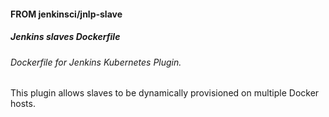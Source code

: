 #### FROM jenkinsci/jnlp-slave
##### Jenkins slaves Dockerfile

###### Dockerfile for Jenkins Kubernetes Plugin.
This plugin allows slaves to be dynamically provisioned on multiple Docker hosts. 
